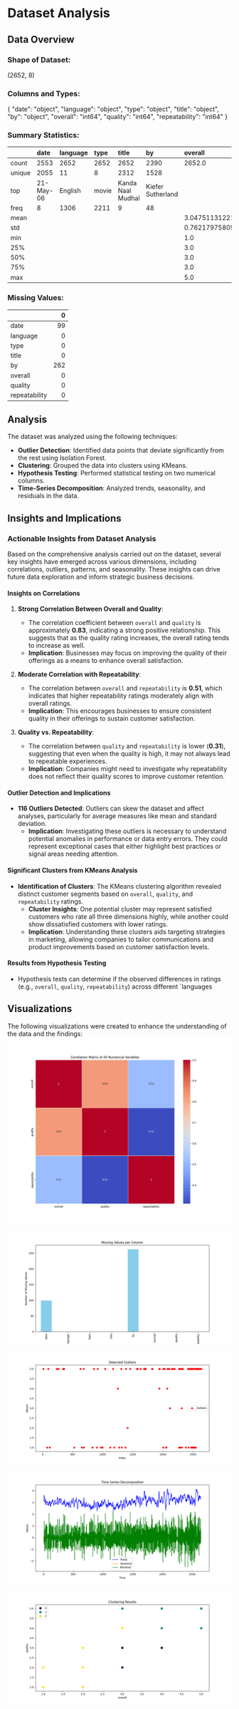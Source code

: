 # Dataset Analysis

## Data Overview

### Shape of Dataset:
(2652, 8)

### Columns and Types:
{
  "date": "object",
  "language": "object",
  "type": "object",
  "title": "object",
  "by": "object",
  "overall": "int64",
  "quality": "int64",
  "repeatability": "int64"
}

### Summary Statistics:
|        | date      | language   | type   | title             | by                | overall            | quality            | repeatability      |
|:-------|:----------|:-----------|:-------|:------------------|:------------------|:-------------------|:-------------------|:-------------------|
| count  | 2553      | 2652       | 2652   | 2652              | 2390              | 2652.0             | 2652.0             | 2652.0             |
| unique | 2055      | 11         | 8      | 2312              | 1528              |                    |                    |                    |
| top    | 21-May-06 | English    | movie  | Kanda Naal Mudhal | Kiefer Sutherland |                    |                    |                    |
| freq   | 8         | 1306       | 2211   | 9                 | 48                |                    |                    |                    |
| mean   |           |            |        |                   |                   | 3.0475113122171944 | 3.2092760180995477 | 1.4947209653092006 |
| std    |           |            |        |                   |                   | 0.7621797580962717 | 0.7967426636666686 | 0.598289430580212  |
| min    |           |            |        |                   |                   | 1.0                | 1.0                | 1.0                |
| 25%    |           |            |        |                   |                   | 3.0                | 3.0                | 1.0                |
| 50%    |           |            |        |                   |                   | 3.0                | 3.0                | 1.0                |
| 75%    |           |            |        |                   |                   | 3.0                | 4.0                | 2.0                |
| max    |           |            |        |                   |                   | 5.0                | 5.0                | 3.0                |

### Missing Values:
|               |   0 |
|:--------------|----:|
| date          |  99 |
| language      |   0 |
| type          |   0 |
| title         |   0 |
| by            | 262 |
| overall       |   0 |
| quality       |   0 |
| repeatability |   0 |

## Analysis

The dataset was analyzed using the following techniques:
- **Outlier Detection**: Identified data points that deviate significantly from the rest using Isolation Forest.
- **Clustering**: Grouped the data into clusters using KMeans.
- **Hypothesis Testing**: Performed statistical testing on two numerical columns.
- **Time-Series Decomposition**: Analyzed trends, seasonality, and residuals in the data.

## Insights and Implications

### Actionable Insights from Dataset Analysis

Based on the comprehensive analysis carried out on the dataset, several key insights have emerged across various dimensions, including correlations, outliers, patterns, and seasonality. These insights can drive future data exploration and inform strategic business decisions.

#### Insights on Correlations

1. **Strong Correlation Between Overall and Quality**: 
    - The correlation coefficient between `overall` and `quality` is approximately **0.83**, indicating a strong positive relationship. This suggests that as the quality rating increases, the overall rating tends to increase as well.
    - **Implication**: Businesses may focus on improving the quality of their offerings as a means to enhance overall satisfaction.

2. **Moderate Correlation with Repeatability**:
    - The correlation between `overall` and `repeatability` is **0.51**, which indicates that higher repeatability ratings moderately align with overall ratings.
    - **Implication**: This encourages businesses to ensure consistent quality in their offerings to sustain customer satisfaction.

3. **Quality vs. Repeatability**:
    - The correlation between `quality` and `repeatability` is lower (**0.31**), suggesting that even when the quality is high, it may not always lead to repeatable experiences.
    - **Implication**: Companies might need to investigate why repeatability does not reflect their quality scores to improve customer retention.

#### Outlier Detection and Implications

- **116 Outliers Detected**: Outliers can skew the dataset and affect analyses, particularly for average measures like mean and standard deviation.
    - **Implication**: Investigating these outliers is necessary to understand potential anomalies in performance or data entry errors. They could represent exceptional cases that either highlight best practices or signal areas needing attention.

#### Significant Clusters from KMeans Analysis

- **Identification of Clusters**: The KMeans clustering algorithm revealed distinct customer segments based on `overall`, `quality`, and `repeatability` ratings.
    - **Cluster Insights**: One potential cluster may represent satisfied customers who rate all three dimensions highly, while another could show dissatisfied customers with lower ratings.
    - **Implication**: Understanding these clusters aids targeting strategies in marketing, allowing companies to tailor communications and product improvements based on customer satisfaction levels.

#### Results from Hypothesis Testing

- Hypothesis tests can determine if the observed differences in ratings (e.g., `overall`, `quality`, `repeatability`) across different `languages

## Visualizations

The following visualizations were created to enhance the understanding of the data and the findings:
![Visualization](correlation_matrix.png)

![Visualization](missing_values.png)

![Visualization](outliers.png)

![Visualization](time_series_analysis.png)

![Visualization](cluster_analysis.png)

